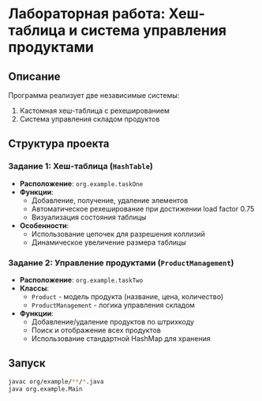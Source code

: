 # Лабораторная работа: Хеш-таблица и система управления продуктами

## Описание
Программа реализует две независимые системы:
1. Кастомная хеш-таблица с рехешированием
2. Система управления складом продуктов

## Структура проекта

### Задание 1: Хеш-таблица (`HashTable`)
- **Расположение**: `org.example.taskOne`
- **Функции**:
  - Добавление, получение, удаление элементов
  - Автоматическое рехеширование при достижении load factor 0.75
  - Визуализация состояния таблицы
- **Особенности**:
  - Использование цепочек для разрешения коллизий
  - Динамическое увеличение размера таблицы

### Задание 2: Управление продуктами (`ProductManagement`)
- **Расположение**: `org.example.taskTwo`
- **Классы**:
  - `Product` - модель продукта (название, цена, количество)
  - `ProductManagement` - логика управления складом
- **Функции**:
  - Добавление/удаление продуктов по штрихкоду
  - Поиск и отображение всех продуктов
  - Использование стандартной HashMap для хранения

## Запуск
```bash
javac org/example/**/*.java
java org.example.Main
